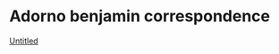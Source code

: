 # Adorno benjamin correspondence

[Untitled](Adorno%20benjamin%20correspondence%201f7a8fa33dc5802a8b30d07bbf1ed997/Untitled%201f7a8fa33dc580d4a66bccfbb7de5a57.csv)